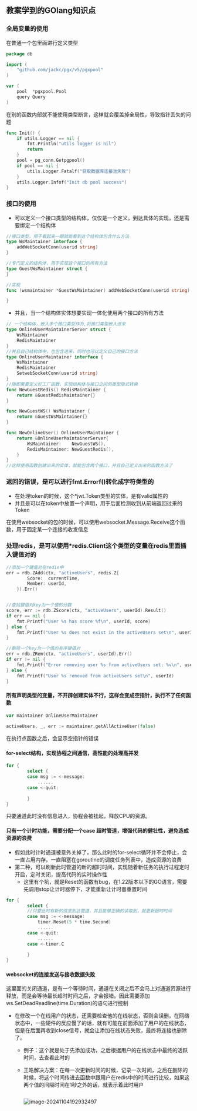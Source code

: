 ## 教案学到的GOlang知识点

### 全局变量的使用

在普通一个包里面进行定义类型

```go
package db

import (
	"github.com/jackc/pgx/v5/pgxpool"
)

var (
	pool  *pgxpool.Pool
	query Query
)
```

在别的函数内部就不能使用类型断言，这样就会覆盖掉全局性，导致指针丢失的问题

```go
func Init() {
	if utils.Logger == nil {
		fmt.Println("utils logger is nil")
		return
	}
	pool = pg_conn.Getpgpool()
	if pool == nil {
		utils.Logger.Fatalf("获取数据库连接池失败")
	}
	utils.Logger.Infof("Init db pool success")
}
```

### 接口的使用

- 可以定义一个接口类型的结构体，仅仅是一个定义，到达具体的实现，还是需要绑定一个结构体

```go
//接口类型，用于看起来一眼就能看到这个结构体包含什么方法
type WsMaintainer interface {
	addWebSocketConn(userid string)
}

//专门定义的结构体，用于实现这个接口的所有方法
type GuestWsMaintainer struct {
}

//实现
func (wsmaintainer *GuestWsMaintainer) addWebSocketConn(userid string) {

}
```

- 并且，当一个结构体实体想要实现一体化使用两个接口的所有方法

```go
// 一个结构体，嵌入多个接口类型作为,将接口类型嵌入进来
type OnlineUserMaintainerServer struct {
	WsMaintainer
	RedisMaintainer
}
//并且自己结构体中，也包含进来，同时也可以定义自己的接口方法
type OnlineUserMaintainer interface {
	WsMaintainer
	RedisMaintainer
	SetwebSocketConn(userid string)
}
//随即需要定义好工厂函数，实现结构体与接口之间的类型隐式转换
func NewGuestRedis() RedisMaintainer {
	return &GuestRedisMaintainer{}
}

func NewGuestWS() WsMaintainer {
	return &GuestWsMaintainer{}
}

func NewOnlineUser() OnlineUserMaintainer {
	return &OnlineUserMaintainerServer{
		WsMaintainer:    NewGuestWS(),
		RedisMaintainer: NewGuestRedis(),
	}
}
//这样使用函数创建出来的实体，就能包含两个接口，并且自己定义出来的函数方法了
```

### 返回的错误，是可以进行fmt.Errorf()转化成字符类型的

- 在处理token的时候，这个*jwt.Token类型的实体，是有valid属性的
- 并且是可以在token中放置一个声明，用于后面检测收到从前端返回过来的Token

在使用websocket的包的时候，可以使用websocket.Message.Receive这个函数，用于固定某一个连接的收发信息





### 处理redis，是可以使用*redis.Client这个类型的变量在redis里面插入键值对的

```go
//添加一个键值对在redis中
err = rdb.ZAdd(ctx, "activeUsers", redis.Z{
		Score:  currentTime,
		Member: userId,
	}).Err()


//查找键值对key为一个值的分数
score, err := rdb.ZScore(ctx, "activeUsers", userId).Result()
if err == nil {
    fmt.Printf("User %s has score %f\n", userId, score)
} else {
    fmt.Printf("User %s does not exist in the activeUsers set\n", userId)
}

//删除一个key为一个值的有序键值对
err = rdb.ZRem(ctx, "activeUsers", userId).Err()
if err != nil {
    fmt.Printf("Error removing user %s from activeUsers set: %v\n", userId, err)
} else {
    fmt.Printf("User %s removed from activeUsers set\n", userId)
}
```

#### 所有声明类型的变量，不开辟创建实体不行，这样会变成空指针，执行不了任何函数

```go
var maintainer OnlineUserMaintainer
	
activeUsers, _, err := maintainer.getAllActiveUser(false)
```

在执行点函数之后，会显示空指针的错误

#### for-select结构，实现协程之间通信，高性能的处理高并发

```go
for {
		select {
		case msg := <-message:
            ......
        case <-quit:
            
        }
}
```

只要通道此时没有信息进入，协程会被挂起，释放CPU的资源。

#### 只有一个计时功能，需要分配一个case 超时管道，增强代码的健壮性，避免造成资源的浪费

- 假如此时计时通道被意外关掉了，那么此时的for-select循环并不会停止，会一直占用内存，一直阻塞在goroutine的调度任务列表中，造成资源的浪费
- 第二种，可以刷新此时管道的新的超时时间，实现随着新任务的执行过程定时开启，定时关闭，提高代码的实时操作性
  - 这里有个坑，就是Reset的函数有bug，在1.22版本以下的GO语言，需要先调用stop让计时器停下，才能重新让计时器重置时间

```go
for {
		select {
        //只要此时有新的信息到达管道，并且能够正确的读取到，就更新超时时间
		case msg := <-message:
            timer.Reset(5 * time.Second) 
            ......
        case <-quit:
            ......
        case <-timer.C
            
        }
}
```

#### websocket的连接发送与接收数据失败

这里面的关闭通道，是有一个等待时间，通道在关闭之后不会马上对通道资源进行释放，而是会等待最长超时时间之后，才会报错。因此需要添加ws.SetDeadReadline(time.Duration)的语句进行控制

- 在修改一个在线用户的状态，还需要检查他的在线状态，否则会误删，在网络状态中，一些硬件的反应慢了的话，就有可能在前面添加了用户的在线状态，但是在后面再收到close信号，就会让添加在线状态失败，最终将连接也删除了。

  - 例子：这个就是处于先添加成功，之后根据用户的在线状态中最终的活跃时间，去查看此时的

  - 王皓解决方案：在每一次更新时间的时候，记录一次时间，之后在删除的时候，将这个时间传进去函数中跟用户在redis中的时间进行比较，如果这两个值的间隔时间在1秒之外的话，就表示着此时用户

    ```go
    
    ```

    ![image-20241104192932497](C:\Users\zdlff\AppData\Roaming\Typora\typora-user-images\image-20241104192932497.png)